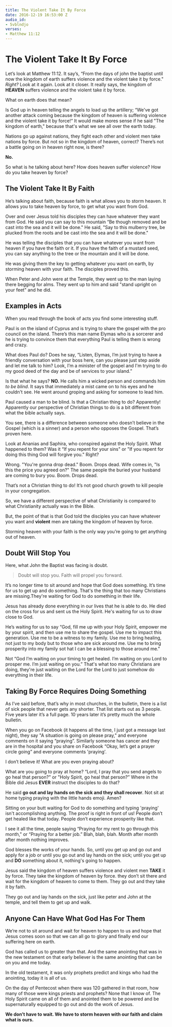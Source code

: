 ```yaml
---
title: The Violent Take It By Force
date: 2016-12-19 16:53:00 Z
audio_id:
- 5vblndjo
verses:
- Matthew 11:12
---
```


# The Violent Take It By Force

Let’s look at Matthew 11:12. It say’s, “From the days of john the baptist until now the kingdom of earth suffers violence and the violent take it by force." *Right?* Look at it again. Look at it closer. It really says, the kingdom of **HEAVEN** suffers violence and the violent take it by force.

What on earth does that mean?

Is God up in heaven telling the angels to load up the artillery; “We've got another attack coming because the kingdom of heaven is suffering violence and the violent take it by force!“ It would make mores sense if he said "The kingdom of earth," because that's what we see all over the earth today.

Nations go up against nations, they fight each other and violent men take nations by force. But not so in the kingdom of heaven, correct? There’s not a battle going on in heaven right now, is there?

**No.**

So what is he talking about here? How does heaven suffer violence? How do you take heaven by force?

## The Violent Take It By Faith

He’s talking about faith, because faith is what allows you to storm heaven. It allows you to take heaven by force, to get what you want from God.

Over and over Jesus told his disciples they can have whatever they want from God. He said you can say to this mountain “Be though removed and be cast into the sea and it will be done." He said, "Say to this mulberry tree, be plucked from the roots and be cast into the sea and it will be done."

He was telling the disciples that you can have whatever you want from heaven if you have the faith or it. If you have the faith of a mustard seed, you can say anything to the tree or the mountain and it will be done.

He was giving them the key to getting whatever you want on earth, by storming heaven with your faith. The disciples proved this.

When Peter and John were at the Temple, they went up to the man laying there begging for alms. They went up to him and said "stand upright on your feet" and he did.

## Examples in Acts

When you read through the book of acts you find some interesting stuff. 

Paul is on the island of Cyprus and is trying to share the gospel with the pro council on the island. There’s this man name Elymas who is a sorcerer and he is trying to convince them that everything Paul is telling them is wrong and crazy.

What does Paul do? Does he say, “Listen, Elymas, I’m just trying to have a friendly conversation with your boss here, can you please just step aside and let me talk to him? Look, I’m a minister of the gospel and I'm trying to do my good deed of the day and be of services to your island.”

Is that what he says? **NO.** He calls him a wicked person and commands him *to be blind*. It says that immediately a mist came on to his eyes and he couldn't see. He went around groping and asking for someone to lead him.

Paul caused a man to be blind. Is that a Christian thing to do? Apparently! Apparently our perspective of Christian things to do is a bit different from what the bible actually says.

You see, there is a difference between someone who doesn’t believe in the Gospel (which is a sinner) and a person who opposes the Gospel. That’s proven here.

Look at Ananias and Saphira, who conspired against the Holy Spirit. What happened to them? Was it “If you repent for your sins" or "If you repent for doing this thing God will forgive you." Right?

Wrong. "You're gonna drop dead." Boom. Drops dead. Wife comes in, "Is this the price you agreed on?" The same people the buried your husband are coming to bury you. Boom. Drops dead.

That’s not a Christian thing to do! It’s not good church growth to kill people in your congregation.

So, we have a different perspective of what Christianity is compared to what Christianity actually was in the Bible.

But, the point of that is that God told the disciples you can have whatever you want and **violent** men are taking the kingdom of heaven by force.

Storming heaven with your faith is the only way you’re going to get anything out of heaven.

## Doubt Will Stop You

Here, what John the Baptist was facing is doubt. 

> Doubt will stop you. Faith will propel you forward.

It’s no longer time to sit around and hope that God does something. It’s time for us to get up and do something. That's the thing that too many Christians are missing.They're waiting for God to do something in their life. 

Jesus has already done everything in our lives that he is able to do. He died on the cross for us and sent us the Holy Spirit. He's waiting for us to draw close to God.

He’s waiting for us to say “God, fill me up with your Holy Spirit, empower me by your spirit, and then use me to share the gospel. Use me to impact this generation. Use me to be a witness to my family. Use me to bring healing, not just to my body but to those who are sick around me. Use me to bring prosperity into my family sot hat I can be a blessing to those around me."

Not “God I’m waiting on your timing to get healed. I’m waiting on you Lord to prosper me. I’m just waiting on you.” That's what too many Christians are doing, they're just waiting on the Lord for the Lord to just somehow do everything in their life.

## Taking By Force Requires Doing Something

As I’ve said before, that’s why in most churches, in the bulletin, there is a list of sick people that never gets any shorter. That list starts out as 3 people. Five years later it’s a full page. 10 years later it’s pretty much the whole bulletin.

When you go on Facebook (it happens all the time, I just got a message last night), they say "A situation is going on please pray," and everyone comments on it saying “praying”. Similarly someone has cancer and they are in the hospital and you share on Facebook “Okay, let’s get a prayer circle going” and everyone comments 'praying'. 

I don’t believe it! What are you even praying about? 

What are you going to pray at home? “Lord, I pray that you send angels to go heal that person?" or "Holy Spirit, go heal that person?” Where in the Bible did Jesus **EVER** instruct the disciples to do that?

He said **go out and lay hands on the sick and they shall recover**. Not sit at home typing praying with the little hands emoji. Amen?

Sitting on your butt waiting for God to do something and typing 'praying' isn't accomplishing anything. The proof is right in front of us! People don’t get healed like that today. People don’t experience prosperity like that.

I see it all the time, people saying “Praying for my rent to go through this month," or “Praying for a better job.” Blah, blah, blah. Month after month after month nothing improves.

God blesses the works of your hands. So, until you get up and go out and apply for a job or until you go out and lay hands on the sick; until you get up and **DO** something about it, nothing's going to happen.

Jesus said the kingdom of heaven suffers violence and violent men **TAKE** it by force. They take the kingdom of heaven by force. they don’t sit there and wait for the kingdom of heaven to come to them.  They go out and they take it by faith.

They go out and lay hands on the sick, just like peter and John at the temple, and tell them to get up and walk.

## Anyone Can Have What God Has For Them

We’re not to sit around and wait for heaven to happen to us and hope that Jesus comes soon so that we can all go to glory and finally end our suffering here on earth.

God has called us to greater than that. And the same anointing that was in the new testament on that early believer is the same anointing that can be on you and me today.

In the old testament, it was only prophets predict and kings who had the anointing, today it is all of us. 

On the day of Pentecost when there was 120 gathered in that room, how many of those were kings priests and prophets? None that I know of. The Holy Spirit came on all of them and anointed them to be powered and be supernaturally equipped to go out and do the work of Jesus.

**We don’t have to wait. We have to storm heaven with our faith and claim what is ours.**